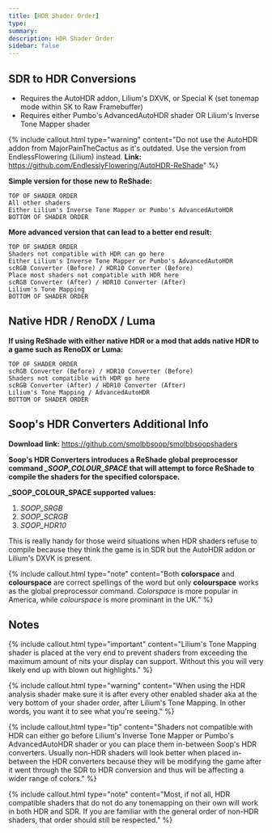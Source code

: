 ```yaml
---
title: [HDR Shader Order]
type:
summary:
description: HDR Shader Order
sidebar: false
---
```


## SDR to HDR Conversions
- Requires the AutoHDR addon, Lilium's DXVK, or Special K (set tonemap mode within SK to Raw Framebuffer)
- Requires either Pumbo's AdvancedAutoHDR shader OR Lilium's Inverse Tone Mapper shader

{% include callout.html type="warning" content="Do not use the AutoHDR addon from MajorPainTheCactus as it's outdated.  Use the version from EndlessFlowering (Lilium) instead.  **Link:** <https://github.com/EndlesslyFlowering/AutoHDR-ReShade>" %}

**Simple version for those new to ReShade:**

```
TOP OF SHADER ORDER
All other shaders
Either Lilium's Inverse Tone Mapper or Pumbo's AdvancedAutoHDR
BOTTOM OF SHADER ORDER
```


**More advanced version that can lead to a better end result:**

```
TOP OF SHADER ORDER
Shaders not compatible with HDR can go here
Either Lilium's Inverse Tone Mapper or Pumbo's AdvancedAutoHDR
scRGB Converter (Before) / HDR10 Converter (Before)
Place most shaders not compatible with HDR here
scRGB Converter (After) / HDR10 Converter (After)
Lilium's Tone Mapping
BOTTOM OF SHADER ORDER
```

## Native HDR / RenoDX / Luma

**If using ReShade with either native HDR or a mod that adds native HDR to a game such as RenoDX or Luma:**

```
TOP OF SHADER ORDER
scRGB Converter (Before) / HDR10 Converter (Before)
Shaders not compatible with HDR go here
scRGB Converter (After) / HDR10 Converter (After)
Lilium's Tone Mapping / AdvancedAutoHDR
BOTTOM OF SHADER ORDER
```

## Soop's HDR Converters Additional Info

**Download link:** <https://github.com/smolbbsoop/smolbbsoopshaders>

**Soop's HDR Converters introduces a ReShade global preprocessor command *_SOOP_COLOUR_SPACE* that will attempt to force ReShade to compile the shaders for the specified colorspace.**

**_SOOP_COLOUR_SPACE supported values:**  
1. *SOOP_SRGB*
1. *SOOP_SCRGB*
1. *SOOP_HDR10*

This is really handy for those weird situations when HDR shaders refuse to compile because they think the game is in SDR but the AutoHDR addon or Lilium's DXVK is present.

{% include callout.html type="note" content="Both **colorspace** and **colourspace** are correct spellings of the word but only **colourspace** works as the global preprocessor command.  *Colorspace* is more popular in America, while *colourspace* is more prominant in the UK." %}


## Notes

{% include callout.html type="important" content="Lilium's Tone Mapping shader is placed at the very end to prevent shaders from exceeding the maximum amount of nits your display can support.  Without this you will very likely end up with blown out highlights." %}

{% include callout.html type="warning" content="When using the HDR analysis shader make sure it is after every other enabled shader aka at the very bottom of your shader order, after Lilium's Tone Mapping.  In other words, you want it to see what you're seeing." %}

{% include callout.html type="tip" content="Shaders not compatible with HDR can either go before Lilium's Inverse Tone Mapper or Pumbo's AdvancedAutoHDR shader or you can place them in-between Soop's HDR converters.  Usually non-HDR shaders will look better when placed in-between the HDR converters because they will be modifying the game after it went through the SDR to HDR conversion and thus will be affecting a wider range of colors." %}

{% include callout.html type="note" content="Most, if not all, HDR compatible shaders that do not do any tonemapping on their own will work in both HDR and SDR.  If you are familiar with the general order of non-HDR shaders, that order should still be respected." %}

